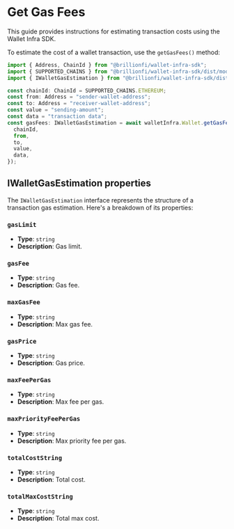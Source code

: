 # Get Gas Fees

This guide provides instructions for estimating transaction costs using the Wallet Infra SDK.

To estimate the cost of a wallet transaction, use the `getGasFees()` method:

```ts
import { Address, ChainId } from "@brillionfi/wallet-infra-sdk";
import { SUPPORTED_CHAINS } from "@brillionfi/wallet-infra-sdk/dist/models/common.models";
import { IWalletGasEstimation } from "@brillionfi/wallet-infra-sdk/dist/models/wallet.models";

const chainId: ChainId = SUPPORTED_CHAINS.ETHEREUM;
const from: Address = "sender-wallet-address";
const to: Address = "receiver-wallet-address";
const value = "sending-amount";
const data = "transaction data";
const gasFees: IWalletGasEstimation = await walletInfra.Wallet.getGasFees({
  chainId,
  from,
  to,
  value,
  data,
});
```

## IWalletGasEstimation properties

The `IWalletGasEstimation` interface represents the structure of a transaction gas estimation. Here's a breakdown of its properties:

### `gasLimit`

- **Type**: `string`
- **Description**: Gas limit.

### `gasFee`

- **Type**: `string`
- **Description**: Gas fee.

### `maxGasFee`

- **Type**: `string`
- **Description**: Max gas fee.

### `gasPrice`

- **Type**: `string`
- **Description**: Gas price.

### `maxFeePerGas`

- **Type**: `string`
- **Description**: Max fee per gas.

### `maxPriorityFeePerGas`

- **Type**: `string`
- **Description**: Max priority fee per gas.

### `totalCostString`

- **Type**: `string`
- **Description**: Total cost.

### `totalMaxCostString`

- **Type**: `string`
- **Description**: Total max cost.
